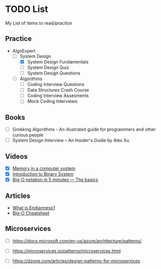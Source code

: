 # TODO List
My List of items to read/practice


## Practice
- AlgoExpert
  - [ ] System Design
     - [x] System Design Fundamentals
     - [ ] System Design Quiz
     - [ ] System Design Questions
  - [ ] Algorithms
     - [ ] Coding Interview Questions
     - [ ] Data Structures Crash Course
     - [ ] Coding Interview Assesments
     - [ ] Mock Coding Interviews
     
## Books

   - [ ] Grokking Algorithms - An illustrated guide for programmers and other curious people
   - [ ] System Design Interview – An Insider's Guide by Alex Xu

## Videos
  - [x] [Memory in a computer system](https://www.youtube.com/watch?v=F0Ri2TpRBBg)
  - [x] [Introduction to Binary System](https://www.youtube.com/watch?v=kTcpd4ef2lU)
  - [x] [Big-O notation in 5 minutes — The basics](https://www.youtube.com/watch?v=__vX2sjlpXU)

## Articles
  - [What is Endianness?](https://www.freecodecamp.org/news/what-is-endianness-big-endian-vs-little-endian/)
  - [Big-O Cheatsheet](https://www.bigocheatsheet.com/)
   
## Microservices
  - [ ] https://docs.microsoft.com/en-us/azure/architecture/patterns/
  - [ ] https://microservices.io/patterns/microservices.html
  - [ ] https://dzone.com/articles/design-patterns-for-microservices
  
